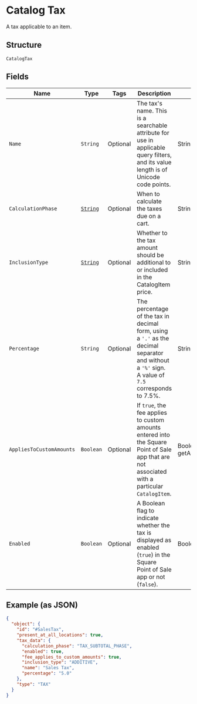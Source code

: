 
# Catalog Tax

A tax applicable to an item.

## Structure

`CatalogTax`

## Fields

| Name | Type | Tags | Description | Getter |
|  --- | --- | --- | --- | --- |
| `Name` | `String` | Optional | The tax's name. This is a searchable attribute for use in applicable query filters, and its value length is of Unicode code points. | String getName() |
| `CalculationPhase` | [`String`](/doc/models/tax-calculation-phase.md) | Optional | When to calculate the taxes due on a cart. | String getCalculationPhase() |
| `InclusionType` | [`String`](/doc/models/tax-inclusion-type.md) | Optional | Whether to the tax amount should be additional to or included in the CatalogItem price. | String getInclusionType() |
| `Percentage` | `String` | Optional | The percentage of the tax in decimal form, using a `'.'` as the decimal separator and without a `'%'` sign.<br>A value of `7.5` corresponds to 7.5%. | String getPercentage() |
| `AppliesToCustomAmounts` | `Boolean` | Optional | If `true`, the fee applies to custom amounts entered into the Square Point of Sale<br>app that are not associated with a particular `CatalogItem`. | Boolean getAppliesToCustomAmounts() |
| `Enabled` | `Boolean` | Optional | A Boolean flag to indicate whether the tax is displayed as enabled (`true`) in the Square Point of Sale app or not (`false`). | Boolean getEnabled() |

## Example (as JSON)

```json
{
  "object": {
    "id": "#SalesTax",
    "present_at_all_locations": true,
    "tax_data": {
      "calculation_phase": "TAX_SUBTOTAL_PHASE",
      "enabled": true,
      "fee_applies_to_custom_amounts": true,
      "inclusion_type": "ADDITIVE",
      "name": "Sales Tax",
      "percentage": "5.0"
    },
    "type": "TAX"
  }
}
```

